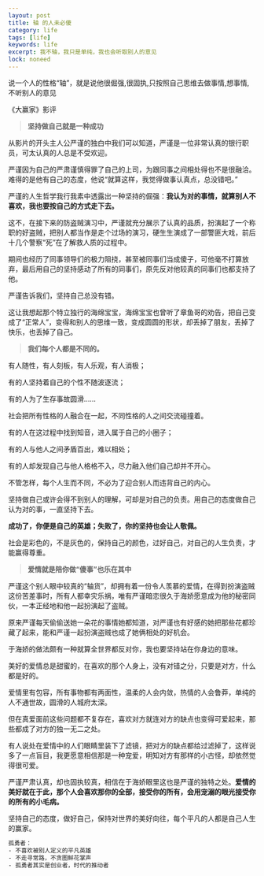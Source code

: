 ```yaml
---
layout: post
title: 轴 的人未必傻
category: life
tags: [life]
keywords: life
excerpt: 我不轴，我只是单纯，我也会听取别人的意见
lock: noneed
---
```


说一个人的性格“轴”，就是说他很倔强,很固执,只按照自己思维去做事情,想事情,不听别人的意见

《大赢家》影评

> **坚持做自己就是一种成功**

从影片的开头主人公严谨的独白中我们可以知道，严谨是一位非常认真的银行职员，可太认真的人总是不受欢迎。

严谨因为自己的严肃谨慎得罪了自己的上司，为跟同事之间相处得也不是很融洽。难得的是他有自己的态度，他说“就算这样，我觉得做事认真点，总没错吧。”

严谨的人生哲学我行我素中透露出一种坚持的倔强：**我认为对的事情，就算别人不喜欢，我也要按自己的方式走下去。**

这不，在接下来的防盗贼演习中，严谨就充分展示了认真的品质，扮演起了一个称职的好盗贼，把别人都当作是走个过场的演习，硬生生演成了一部警匪大戏，前后十几个警察“死”在了解救人质的过程中。

期间也经历了同事领导们的极力阻挠，甚至被同事们当成傻子，可他毫不打算放弃，最后用自己的坚持感动了所有的同事们，原先反对他较真的同事们也都支持了他。

严谨告诉我们，坚持自己总没有错。

这让我想起那个特立独行的海绵宝宝，海绵宝宝也曾听了章鱼哥的劝告，把自己变成了“正常人”，变得和别人的思维一致，变成圆圆的形状，却丢掉了朋友，丢掉了快乐，也丢掉了自己。

> **我们每个人都是不同的。**

有人随性，有人刻板，有人乐观，有人消极；

有的人坚持着自己的个性不随波逐流；

有的人为了生存事故圆滑……

社会把所有性格的人融合在一起，不同性格的人之间交流碰撞着。

有的人在这过程中找到知音，进入属于自己的小圈子；

有的人与他人之间矛盾百出，难以相处；

有的人却发现自己与他人格格不入，尽力融入他们自己却并不开心。

不管怎样，每个人生而不同，不必为了迎合别人而违背自己的内心。

坚持做自己或许会得不到别人的理解，可却是对自己的负责。用自己的态度做自己认为对的事，一直坚持下去。

**成功了，你便是自己的英雄；失败了，你的坚持也会让人敬佩。**

社会是彩色的，不是灰色的，保持自己的颜色，过好自己，对自己的人生负责，才能赢得尊重。

> **爱情就是陪你做“傻事”也乐在其中**

严谨这个别人眼中较真的“轴货”，却拥有着一份令人羡慕的爱情，在得到扮演盗贼这份苦差事时，所有人都幸灾乐祸，唯有严谨暗恋很久于海娇愿意成为他的秘密同伙，一本正经地和他一起扮演起了盗贼。

原来严谨每天偷偷送她一朵花的事情她都知道，对严谨也有好感的她把那些花都珍藏了起来，能和严谨一起扮演盗贼也成了她俩相处的好机会。

于海娇的做法颇有一种就算全世界都反对你，我也要坚持站在你身边的意味。

美好的爱情总是甜蜜的，在喜欢的那个人身上，没有对错之分，只要是对方，什么都是好的。

爱情里有包容，所有事物都有两面性，温柔的人会内敛，热情的人会鲁莽，单纯的人不通世故，圆滑的人城府太深。

但在真爱面前这些问题都不复存在，喜欢对方就连对方的缺点也变得可爱起来，那些都成了对方的独一无二之处。

有人说处在爱情中的人们眼睛里装下了滤镜，把对方的缺点都给过滤掉了，这样说多了一点盲目，我更愿意相信那是一种宠爱，明知对方有那样的小古怪，却依然觉得很可爱。

严谨严肃认真，却也固执较真，相信在于海娇眼里这也是严谨的独特之处。**爱情的美好就在于此，那个人会喜欢那你的全部，接受你的所有，会用宠溺的眼光接受你的所有的小毛病。**

坚持自己的态度，做好自己，保持对世界的美好向往，每个平凡的人都是自己人生的赢家。

```sh
孤勇者：
- 不喜欢被别人定义的平凡英雄
- 不走寻常路，不贪图鲜花掌声
- 孤勇者其实是创业者，时代的推动者
```

